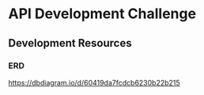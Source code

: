 # API Development Challenge

## Development Resources
### ERD
https://dbdiagram.io/d/60419da7fcdcb6230b22b215